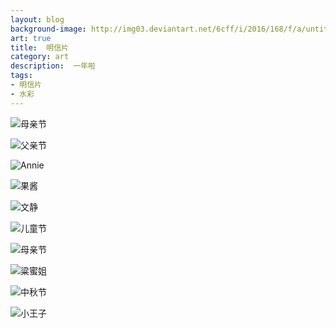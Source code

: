 ```yaml
---
layout: blog
background-image: http://img03.deviantart.net/6cff/i/2016/168/f/a/untitled_by_sixijinling-da6ngsx.jpg
art: true
title:  明信片
category: art
description:  一年啦
tags:
- 明信片
- 水彩
---
```



![母亲节][1]

![父亲节][2]

![Annie][3]

![果酱][4]

![文静][5]

![儿童节][6]

![母亲节][7]

![粱蜜姐][8]

![中秋节][9]

![小王子][10]

  [1]: http://pre09.deviantart.net/e17b/th/pre/i/2016/258/e/d/mother_by_sixijinling-dahs0ri.jpg
  [2]: http://pre06.deviantart.net/ec1f/th/pre/i/2016/258/8/d/father_by_sixijinling-dahs1od.jpg
  [3]: http://img13.deviantart.net/5a27/i/2016/168/e/6/untitled_by_sixijinling-da6nhox.jpg
  [4]: http://pre01.deviantart.net/80bd/th/pre/i/2016/258/3/c/friend_by_sixijinling-dahs1i2.jpg
  [5]: http://pre08.deviantart.net/b968/th/pre/i/2016/258/7/9/sister_by_sixijinling-dahs13x.jpg
  [6]: http://orig12.deviantart.net/b523/f/2016/258/3/2/children_by_sixijinling-dahs3uq.jpg
  [7]: http://img03.deviantart.net/6cff/i/2016/168/f/a/untitled_by_sixijinling-da6ngsx.jpg
  [8]: http://pre04.deviantart.net/f7d0/th/pre/i/2016/168/e/2/untitled_by_sixijinling-da6ng8d.jpg
  [9]: http://orig07.deviantart.net/73f6/f/2016/258/e/5/mid_autumn_by_sixijinling-dahrypw.jpg
  [10]: http://static.zybuluo.com/sixijinling/61hu64u36lj2no6nee1nob4q/psb.jpeg
